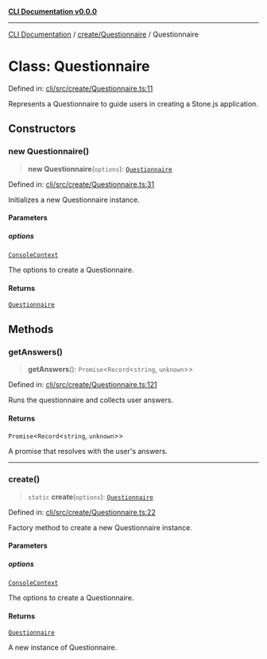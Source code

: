 [**CLI Documentation v0.0.0**](../../../README.md)

***

[CLI Documentation](../../../modules.md) / [create/Questionnaire](../README.md) / Questionnaire

# Class: Questionnaire

Defined in: [cli/src/create/Questionnaire.ts:11](https://github.com/stonemjs/cli/blob/9e518a2b8256b5ebc9e0e69a80ac84eb1fb59bf9/src/create/Questionnaire.ts#L11)

Represents a Questionnaire to guide users in creating a Stone.js application.

## Constructors

### new Questionnaire()

> **new Questionnaire**(`options`): [`Questionnaire`](Questionnaire.md)

Defined in: [cli/src/create/Questionnaire.ts:31](https://github.com/stonemjs/cli/blob/9e518a2b8256b5ebc9e0e69a80ac84eb1fb59bf9/src/create/Questionnaire.ts#L31)

Initializes a new Questionnaire instance.

#### Parameters

##### options

[`ConsoleContext`](../../../declarations/interfaces/ConsoleContext.md)

The options to create a Questionnaire.

#### Returns

[`Questionnaire`](Questionnaire.md)

## Methods

### getAnswers()

> **getAnswers**(): `Promise`\<`Record`\<`string`, `unknown`\>\>

Defined in: [cli/src/create/Questionnaire.ts:121](https://github.com/stonemjs/cli/blob/9e518a2b8256b5ebc9e0e69a80ac84eb1fb59bf9/src/create/Questionnaire.ts#L121)

Runs the questionnaire and collects user answers.

#### Returns

`Promise`\<`Record`\<`string`, `unknown`\>\>

A promise that resolves with the user's answers.

***

### create()

> `static` **create**(`options`): [`Questionnaire`](Questionnaire.md)

Defined in: [cli/src/create/Questionnaire.ts:22](https://github.com/stonemjs/cli/blob/9e518a2b8256b5ebc9e0e69a80ac84eb1fb59bf9/src/create/Questionnaire.ts#L22)

Factory method to create a new Questionnaire instance.

#### Parameters

##### options

[`ConsoleContext`](../../../declarations/interfaces/ConsoleContext.md)

The options to create a Questionnaire.

#### Returns

[`Questionnaire`](Questionnaire.md)

A new instance of Questionnaire.
